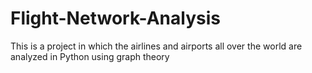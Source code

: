 # Flight-Network-Analysis
This is a project in which the airlines and airports all over the world are analyzed in Python using graph theory
